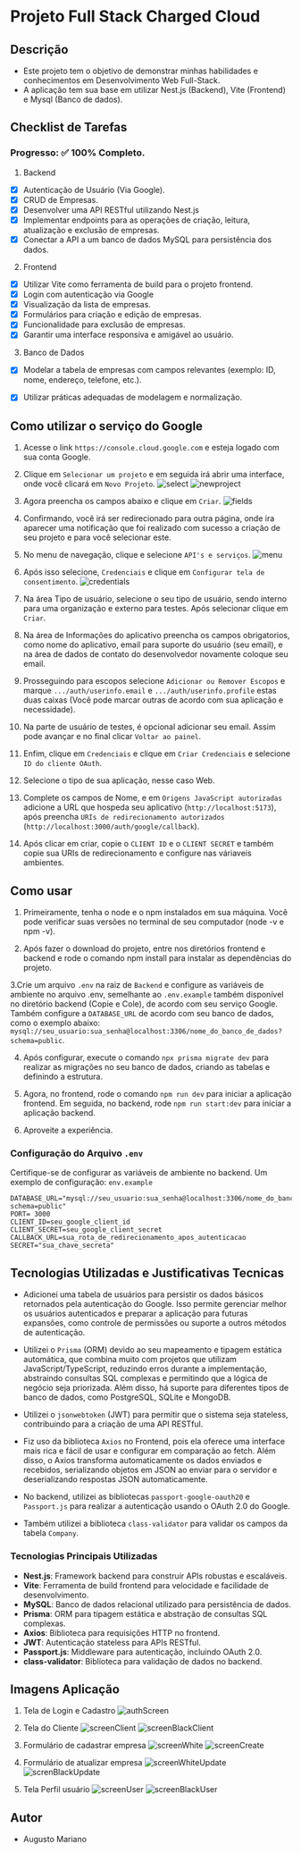 # Projeto Full Stack Charged Cloud

## Descrição
- Este projeto tem o objetivo de demonstrar minhas habilidades e conhecimentos em Desenvolvimento Web Full-Stack.
- A aplicação tem sua base em utilizar Nest.js (Backend), Vite (Frontend) e Mysql (Banco de dados).

## Checklist de Tarefas

### Progresso: ✅ 100% Completo.

1. Backend
- [X] Autenticação de Usuário (Via Google).
- [X] CRUD de Empresas.
- [X] Desenvolver uma API RESTful utilizando Nest.js
- [X] Implementar endpoints para as operações de criação, leitura, atualização e exclusão de empresas.
- [X] Conectar a API a um banco de dados MySQL para persistência dos dados.

2. Frontend
- [X] Utilizar Vite como ferramenta de build para o projeto frontend.
- [X] Login com autenticação via Google
- [X] Visualização da lista de empresas.
- [X] Formulários para criação e edição de empresas.
- [X] Funcionalidade para exclusão de empresas.
- [X] Garantir uma interface responsiva e amigável ao usuário.

3. Banco de Dados
- [X] Modelar a tabela de empresas com campos relevantes (exemplo: ID, nome, endereço, telefone, etc.).
- [X] Utilizar práticas adequadas de modelagem e normalização.


## Como utilizar o serviço do Google
1. Acesse o link `https://console.cloud.google.com` e esteja logado com sua conta Google.

2. Clique em `Selecionar um projeto` e em seguida irá abrir uma interface, onde você clicará em `Novo Projeto`.
![select](./assetsforread/select.png)
![newproject](./assetsforread/newProject.png)

3. Agora preencha os campos abaixo e clique em `Criar`.
![fields](./assetsforread/fields.png)

4. Confirmando, você irá ser redirecionado para outra página, onde ira aparecer uma notificação que foi realizado com sucesso a criação de seu projeto e para você selecionar este.

5. No menu de navegação, clique e selecione `API's e serviços`.
![menu](./assetsforread/menu.png)

6. Após isso selecione, `Credenciais` e clique em `Configurar tela de consentimento`.
![credentials](./assetsforread/credentialsandscreen.png)

7. Na área Tipo de usuário, selecione o seu tipo de usuário, sendo interno para uma organização e externo para testes. Após selecionar clique em `Criar`.

8. Na área de Informações do aplicativo preencha os campos obrigatorios, como nome do aplicativo, email para suporte do usuário (seu email), e na área de dados de contato do desenvolvedor novamente coloque seu email.

9. Prosseguindo para escopos selecione `Adicionar ou Remover Escopos` e marque `.../auth/userinfo.email` e `.../auth/userinfo.profile` estas duas caixas (Você pode marcar outras de acordo com sua aplicação e necessidade).

10. Na parte de usuário de testes, é opcional adicionar seu email. Assim pode avançar e no final clicar `Voltar ao painel`.

11. Enfim, clique em `Credenciais` e clique em `Criar Credenciais` e selecione `ID do cliente OAuth`.

12. Selecione o tipo de sua aplicação, nesse caso Web.

13. Complete os campos de Nome, e em `Origens JavaScript autorizadas` adicione a URL que hospeda seu aplicativo (`http://localhost:5173`), após preencha `URIs de redirecionamento autorizados` (`http://localhost:3000/auth/google/callback`).

14. Após clicar em criar, copie o `CLIENT ID` e o `CLIENT SECRET` e também copie sua URIs de redirecionamento e configure nas váriaveis ambientes.

## Como usar
1. Primeiramente, tenha o node e o npm instalados em sua máquina. Você pode verificar suas versões no terminal de seu computador (node -v e npm -v).

2. Após fazer o download do projeto, entre nos diretórios frontend e backend e rode o comando npm install para instalar as dependências do projeto.

3.Crie um arquivo `.env` na raiz de `Backend` e configure as variáveis de ambiente no arquivo .env, semelhante ao `.env.example` também disponível no diretório backend (Copie e Cole), de acordo com seu serviço Google. Também configure a `DATABASE_URL` de acordo com seu banco de dados, como o exemplo abaixo: `mysql://seu_usuario:sua_senha@localhost:3306/nome_do_banco_de_dados?schema=public`.

4. Após configurar, execute o comando `npx prisma migrate dev` para realizar as migrações no seu banco de dados, criando as tabelas e definindo a estrutura.

5. Agora, no frontend, rode o comando `npm run dev` para iniciar a aplicação frontend. Em seguida, no backend, rode `npm run start:dev` para iniciar a aplicação backend.

6. Aproveite a experiência.

### Configuração do Arquivo `.env`
Certifique-se de configurar as variáveis de ambiente no backend. Um exemplo de configuração:
`env.example`
```
DATABASE_URL="mysql://seu_usuario:sua_senha@localhost:3306/nome_do_banco_de_dados?schema=public"
PORT= 3000
CLIENT_ID=seu_google_client_id
CLIENT_SECRET=seu_google_client_secret
CALLBACK_URL=sua_rota_de_redirecionamento_apos_autenticacao
SECRET="sua_chave_secreta"
```

## Tecnologias Utilizadas e Justificativas Tecnicas

- Adicionei uma tabela de usuários para persistir os dados básicos retornados pela autenticação do Google. Isso permite gerenciar melhor os usuários autenticados e preparar a aplicação para futuras expansões, como controle de permissões ou suporte a outros métodos de autenticação.

- Utilizei o `Prisma` (ORM) devido ao seu mapeamento e tipagem estática automática, que combina muito com projetos que utilizam JavaScript/TypeScript, reduzindo erros durante a implementação, abstraindo consultas SQL complexas e permitindo que a lógica de negócio seja priorizada. Além disso, há suporte para diferentes tipos de banco de dados, como PostgreSQL, SQLite e MongoDB.

- Utilizei o `jsonwebtoken` (JWT) para permitir que o sistema seja stateless, contribuindo para a criação de uma API RESTful.

- Fiz uso da biblioteca `Axios` no Frontend, pois ela oferece uma interface mais rica e fácil de usar e configurar em comparação ao fetch. Além disso, o Axios transforma automaticamente os dados enviados e recebidos, serializando objetos em JSON ao enviar para o servidor e deserializando respostas JSON automaticamente.

- No backend, utilizei as bibliotecas `passport-google-oauth20` e `Passport.js` para realizar a autenticação usando o OAuth 2.0 do Google.

- Também utilizei a biblioteca `class-validator` para validar os campos da tabela `Company`.

### Tecnologias Principais Utilizadas
- **Nest.js**: Framework backend para construir APIs robustas e escaláveis.
- **Vite**: Ferramenta de build frontend para velocidade e facilidade de desenvolvimento.
- **MySQL**: Banco de dados relacional utilizado para persistência de dados.
- **Prisma**: ORM para tipagem estática e abstração de consultas SQL complexas.
- **Axios**: Biblioteca para requisições HTTP no frontend.
- **JWT**: Autenticação stateless para APIs RESTful.
- **Passport.js**: Middleware para autenticação, incluindo OAuth 2.0.
- **class-validator**: Biblioteca para validação de dados no backend.

## Imagens Aplicação
1. Tela de Login e Cadastro
![authScreen](./assetsforread/authScreen.png)

2. Tela do Cliente
![screenClient](./assetsforread/whiteClientMode.png)
![screenBlackClient](./assetsforread/clientScreenBlackMode.png)

3. Formulário de cadastrar empresa
![screenWhite](./assetsforread/whiteCreateCompany.png)
![screenCreate](./assetsforread/createCompanyScreen.png)

4. Formulário de atualizar empresa
![screenWhiteUpdate](./assetsforread/whiteScreenUpdate.png)
![screnBlackUpdate](./assetsforread/updateScreen.png)

5. Tela Perfil usuário
![screenUser](./assetsforread/whiteProfile.png)
![screenBlackUser](./assetsforread/profileScreen.png)



## Autor
- Augusto Mariano